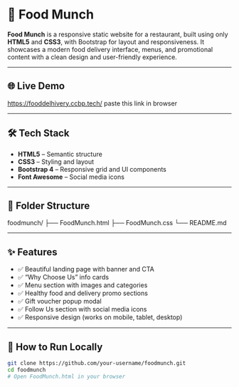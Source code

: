 # 🍔 Food Munch

**Food Munch** is a responsive static website for a restaurant, built using only **HTML5** and **CSS3**, with Bootstrap for layout and responsiveness. It showcases a modern food delivery interface, menus, and promotional content with a clean design and user-friendly experience.

---


## 🌐 Live Demo

https://fooddelhivery.ccbp.tech/  paste this link in browser

---

## 🛠️ Tech Stack

- **HTML5** – Semantic structure
- **CSS3** – Styling and layout
- **Bootstrap 4** – Responsive grid and UI components
- **Font Awesome** – Social media icons

---

## 📂 Folder Structure

foodmunch/
├── FoodMunch.html
├── FoodMunch.css
└── README.md


---

## ✨ Features

- ✅ Beautiful landing page with banner and CTA
- ✅ “Why Choose Us” info cards
- ✅ Menu section with images and categories
- ✅ Healthy food and delivery promo sections
- ✅ Gift voucher popup modal
- ✅ Follow Us section with social media icons
- ✅ Responsive design (works on mobile, tablet, desktop)

---

## 🚀 How to Run Locally

```bash
git clone https://github.com/your-username/foodmunch.git
cd foodmunch
# Open FoodMunch.html in your browser


